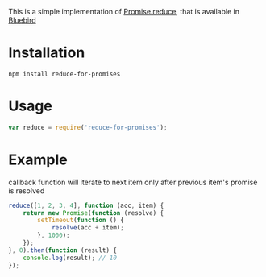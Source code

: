 This is a simple implementation of [Promise.reduce](https://github.com/petkaantonov/bluebird/blob/master/API.md#reducefunction-reducer--dynamic-initialvalue---promise), that is available in [Bluebird](https://github.com/petkaantonov/bluebird)

# Installation
```
npm install reduce-for-promises
```

# Usage
```javascript
var reduce = require('reduce-for-promises');
```

# Example
callback function will iterate to next item only after previous item's promise is resolved
```javascript
reduce([1, 2, 3, 4], function (acc, item) {
	return new Promise(function (resolve) {
		setTimeout(function () {
			resolve(acc + item);
		}, 1000);
	});
}, 0).then(function (result) {
	console.log(result); // 10
});
```
